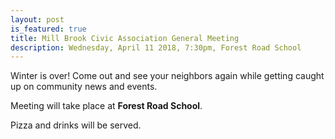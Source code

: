 ```yaml
---
layout: post
is_featured: true
title: Mill Brook Civic Association General Meeting
description: Wednesday, April 11 2018, 7:30pm, Forest Road School
---
```


Winter is over! Come out and see your neighbors again while getting caught up on community news and events.

Meeting will take place at **Forest Road School**.

Pizza and drinks will be served.
